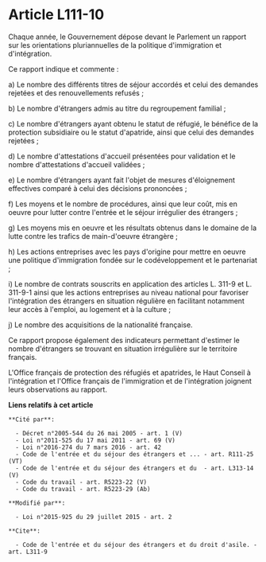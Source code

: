 # Article L111-10

Chaque année, le Gouvernement dépose devant le Parlement un rapport sur les orientations pluriannuelles de la politique
d'immigration et d'intégration. 

Ce rapport indique et commente : 

a) Le nombre des différents titres de séjour accordés et celui des demandes rejetées et des renouvellements refusés ; 

b) Le nombre d'étrangers admis au titre du regroupement familial ; 

c) Le nombre d'étrangers ayant obtenu le statut de réfugié, le bénéfice de la protection subsidiaire ou le statut d'apatride,
ainsi que celui des demandes rejetées ; 

d) Le nombre d'attestations d'accueil présentées pour validation et le nombre d'attestations d'accueil validées ; 

e) Le nombre d'étrangers ayant fait l'objet de mesures d'éloignement effectives comparé à celui des décisions prononcées ; 

f) Les moyens et le nombre de procédures, ainsi que leur coût, mis en oeuvre pour lutter contre l'entrée et le séjour
irrégulier des étrangers ; 

g) Les moyens mis en oeuvre et les résultats obtenus dans le domaine de la lutte contre les trafics de main-d'oeuvre
étrangère ; 

h) Les actions entreprises avec les pays d'origine pour mettre en oeuvre une politique d'immigration fondée sur le
codéveloppement et le partenariat ; 

i) Le nombre de contrats souscrits en application des articles L. 311-9 et L. 311-9-1 ainsi que les actions entreprises au
niveau national pour favoriser l'intégration des étrangers en situation régulière en facilitant notamment leur accès à
l'emploi, au logement et à la culture ; 

j) Le nombre des acquisitions de la nationalité française. 

Ce rapport propose également des indicateurs permettant d'estimer le nombre d'étrangers se trouvant en situation irrégulière
sur le territoire français. 

L'Office français de protection des réfugiés et apatrides, le Haut Conseil à l'intégration et l'Office français de
l'immigration et de l'intégration joignent leurs observations au rapport.

**Liens relatifs à cet article**

	**Cité par**:

	  - Décret n°2005-544 du 26 mai 2005 - art. 1 (V)
	  - Loi n°2011-525 du 17 mai 2011 - art. 69 (V)
	  - Loi n°2016-274 du 7 mars 2016 - art. 42
	  - Code de l'entrée et du séjour des étrangers et ... - art. R111-25 (VT)
	  - Code de l'entrée et du séjour des étrangers et du  - art. L313-14 (V)
	  - Code du travail - art. R5223-22 (V)
	  - Code du travail - art. R5223-29 (Ab)

	**Modifié par**:

	  - Loi n°2015-925 du 29 juillet 2015 - art. 2

	**Cite**:

	  - Code de l'entrée et du séjour des étrangers et du droit d'asile. - art. L311-9
